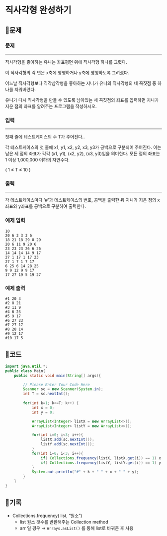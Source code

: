 # ****직사각형 완성하기****

## 📍문제

### **문제**

---

직사각형을 좋아하는 유니는 좌표평면 위에 직사각형 하나를 그렸다.

이 직사각형의 각 변은 x축에 평행하거나 y축에 평행하도록 그려졌다.

어느날 직사각형보다 직각삼각형을 좋아하는 지니가 유니의 직사각형의 네 꼭짓점 중 하나를 지워버렸다.

유니가 다시 직사각형을 만들 수 있도록 남아있는 세 꼭짓점의 좌표를 입력하면 지니가 지운 점의 좌표를 알려주는 프로그램을 작성하시오.

### **입력**

---

첫째 줄에 테스트케이스의 수 T가 주어진다..

각 테스트케이스의 첫 줄에 x1, y1, x2, y2, x3, y3가 공백으로 구분되어 주어진다. 이는 남은 세 점의 좌표가 각각 (x1, y1), (x2, y2), (x3, y3)임을 의미한다. 모든 점의 좌표는 1 이상 1,000,000 이하의 자연수다.

( 1 ≤ T ≤ 10 )

### **출력**

---

각 테스트케이스마다 '#'과 테스트케이스의 번호, 공백을 출력한 뒤 지니가 지운 점의 x좌표와 y좌표를 공백으로 구분하여 출력한다.

### **예제 입력**

```
10
20 6 3 3 3 6
18 21 18 29 8 29
20 6 11 9 20 6
23 23 23 26 6 26
14 14 14 14 9 17
27 1 17 1 17 23
27 1 7 1 7 17
6 25 6 14 28 25
9 9 12 9 9 17
17 27 19 5 19 27

```

### **예제 출력**

```
#1 20 3
#2 8 21
#3 11 9
#4 6 23
#5 9 17
#6 27 23
#7 27 17
#8 28 14
#9 12 17
#10 17 5
```

## 📍코드

```java
import java.util.*;
public class Main{
    public static void main(String[] args){

        // Please Enter Your Code Here
        Scanner sc = new Scanner(System.in);
        int T = sc.nextInt();
        
        for(int k=1; k<=T; k++) {
            int x = 0;
            int y = 0;

            ArrayList<Integer> listX = new ArrayList<>();
            ArrayList<Integer> listY = new ArrayList<>();

            for(int i=0; i<3; i++){
                listX.add(sc.nextInt());
                listY.add(sc.nextInt());
            }
            for(int i=0; i<3; i++){
                if( Collections.frequency(listX, listX.get(i)) == 1) x = listX.get(i);
                if( Collections.frequency(listY, listY.get(i)) == 1) y = listY.get(i);
            }
            System.out.println("#" + k + " " + x + " " + y);
        }
    }
}
```

## 📍기록

- Collections.frequency( list, “원소”)
    - list 원소 갯수를 반환해주는 Collection method
    - arr 일 경우 → `Arrays.asList()` 를 통해 list로 바꿔준 후 사용
